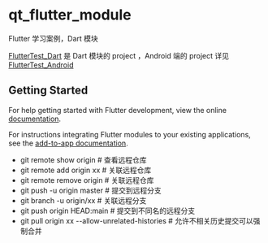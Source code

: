 # qt_flutter_module

Flutter 学习案例，Dart 模块

[FlutterTest_Dart](https://github.com/baiqiantao/FlutterTest_Dart) 是 Dart 模块的 project ，Android 端的 project 详见  [FlutterTest_Android](https://github.com/baiqiantao/FlutterTest_Android)

## Getting Started

For help getting started with Flutter development, view the online
[documentation](https://flutter.dev/).

For instructions integrating Flutter modules to your existing applications, see the [add-to-app documentation](https://flutter.dev/docs/development/add-to-app).

- git remote show origin # 查看远程仓库
- git remote add origin xx # 关联远程仓库
- git remote remove origin # 关联远程仓库
- git push -u origin master # 提交到远程分支
- git branch -u origin/xx # 关联远程分支
- git push origin HEAD:main # 提交到不同名的远程分支
- git pull origin xx --allow-unrelated-histories # 允许不相关历史提交可以强制合并
